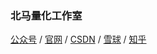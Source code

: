 
### 北马量化工作室

[公众号](./qrcode.png) / [官网](https://beima.xyz) / [CSDN](https://blog.csdn.net/u010214511) / [雪球](https://xueqiu.com/u/beima) / [知乎](https://www.zhihu.com/people/plutoooo)

